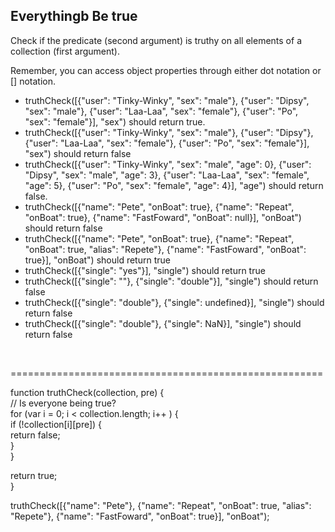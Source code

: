 <h2>Everythingb Be true</h2>

<p>Check if the predicate (second argument) is truthy on all elements of a collection (first argument).</p>
<p>Remember, you can access object properties through either dot notation or [] notation.</p>
<ul>
<li>truthCheck([{"user": "Tinky-Winky", "sex": "male"}, {"user": "Dipsy", "sex": "male"}, {"user": "Laa-Laa", "sex": "female"}, {"user": "Po", "sex": "female"}], "sex") should return true.</li>
<li>truthCheck([{"user": "Tinky-Winky", "sex": "male"}, {"user": "Dipsy"}, {"user": "Laa-Laa", "sex": "female"}, {"user": "Po", "sex": "female"}], "sex") should return false</li>
<li>truthCheck([{"user": "Tinky-Winky", "sex": "male", "age": 0}, {"user": "Dipsy", "sex": "male", "age": 3}, {"user": "Laa-Laa", "sex": "female", "age": 5}, {"user": "Po", "sex": "female", "age": 4}], "age") should return false.</li>
<li>truthCheck([{"name": "Pete", "onBoat": true}, {"name": "Repeat", "onBoat": true}, {"name": "FastFoward", "onBoat": null}], "onBoat") should return false</li>
<li>truthCheck([{"name": "Pete", "onBoat": true}, {"name": "Repeat", "onBoat": true, "alias": "Repete"}, {"name": "FastFoward", "onBoat": true}], "onBoat") should return true</li>
<li>truthCheck([{"single": "yes"}], "single") should return true</li>
<li>truthCheck([{"single": ""}, {"single": "double"}], "single") should return false</li>
<li>truthCheck([{"single": "double"}, {"single": undefined}], "single") should return false</li>
<li>truthCheck([{"single": "double"}, {"single": NaN}], "single") should return false</li>
</ul>
</p><br/>
<p>======================================================</p>  


function truthCheck(collection, pre) {  
  // Is everyone being true?  
  for (var i = 0; i < collection.length; i++ ) {  
    if (!collection[i][pre]) {  
      return false;  
    }  
  }  
    
  return true;  
}  

truthCheck([{"name": "Pete"}, {"name": "Repeat", "onBoat": true, "alias": "Repete"}, {"name": "FastFoward", "onBoat": true}], "onBoat");    

